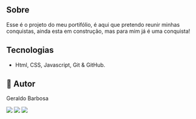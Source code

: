 ## Sobre
Esse é o projeto do meu portifólio, é aqui que pretendo reunir minhas conquistas, ainda esta em construção, mas para mim já é uma conquista!

## Tecnologias
* Html, CSS, Javascript, Git & GitHub.

## 🔗 Autor

Geraldo Barbosa
<div> 
  <a href="https://www.instagram.com/geraldosbn92" target="_blank"><img src="https://img.shields.io/badge/-Instagram-%23E4405F?style=for-the-badge&logo=instagram&logoColor=white" target="_blank"></a>
  <a href = "mailto:geraldosbn92@gmail.com"><img src="https://img.shields.io/badge/-Gmail-%23333?style=for-the-badge&logo=gmail&logoColor=white" target="_blank"></a>
  <a href="https://www.linkedin.com/in/geraldo-barbosa-a50629146" target="_blank"><img src="https://img.shields.io/badge/-LinkedIn-%230077B5?style=for-the-badge&logo=linkedin&logoColor=white" target="_blank"></a> 
</div>

